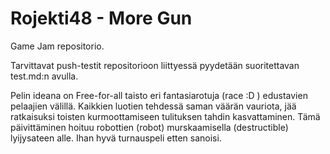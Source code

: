 # Rojekti48 - More Gun

Game Jam repositorio.

Tarvittavat push-testit repositorioon liittyessä pyydetään suoritettavan test.md:n avulla.

Pelin ideana on Free-for-all taisto eri fantasiarotuja (race :D ) edustavien pelaajien välillä. Kaikkien luotien tehdessä saman väärän vauriota, jää ratkaisuksi toisten kurmoottamiseen tulituksen tahdin kasvattaminen. Tämä päivittäminen hoituu robottien (robot) murskaamisella (destructible) lyijysateen alle. Ihan hyvä turnauspeli etten sanoisi.
